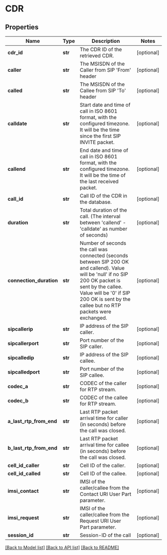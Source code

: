 # CDR

## Properties
Name | Type | Description | Notes
------------ | ------------- | ------------- | -------------
**cdr_id** | **str** | The CDR ID of the retrieved CDR. | [optional] 
**caller** | **str** | The MSISDN of the Caller from SIP &#x27;From&#x27; header | [optional] 
**called** | **str** | The MSISDN of the Callee from SIP &#x27;To&#x27; header | [optional] 
**calldate** | **str** | Start date and time of call in ISO 8601 format, with the configured timezone. It will be the time since the first SIP INVITE packet. | [optional] 
**callend** | **str** | End date and time of call in ISO 8601 format, with the configured timezone. It will be the time of the last received packet. | [optional] 
**call_id** | **str** | Call ID of the CDR in the database. | [optional] 
**duration** | **str** | Total duration of the call. (The interval between &#x27;callend&#x27; - &#x27;calldate&#x27; as number of seconds) | [optional] 
**connection_duration** | **str** | Number of seconds the call was connected (seconds between SIP 200 OK and callend). Value will be &#x27;null&#x27; if no SIP 200 OK packet is sent by the callee. Value will be &#x27;0&#x27; if SIP 200 OK is sent by the callee but no RTP packets were exchanged. | [optional] 
**sipcallerip** | **str** | IP address of the SIP caller. | [optional] 
**sipcallerport** | **str** | Port number of the SIP caller. | [optional] 
**sipcalledip** | **str** | IP address of the SIP callee. | [optional] 
**sipcalledport** | **str** | Port number of the SIP callee. | [optional] 
**codec_a** | **str** | CODEC of the caller for RTP stream. | [optional] 
**codec_b** | **str** | CODEC of the callee for RTP stream. | [optional] 
**a_last_rtp_from_end** | **str** | Last RTP packet arrival time for caller (in seconds) before the call was closed. | [optional] 
**b_last_rtp_from_end** | **str** | Last RTP packet arrival time for callee (in seconds) before the call was closed. | [optional] 
**cell_id_caller** | **str** | Cell ID of the caller. | [optional] 
**cell_id_called** | **str** | Cell ID of the callee. | [optional] 
**imsi_contact** | **str** | IMSI of the caller/callee from the Contact URI User Part parameter. | [optional] 
**imsi_request** | **str** | IMSI of the caller/callee from the Request URI User Part parameter. | [optional] 
**session_id** | **str** | Session-ID of the call | [optional] 

[[Back to Model list]](../README.md#documentation-for-models) [[Back to API list]](../README.md#documentation-for-api-endpoints) [[Back to README]](../README.md)

